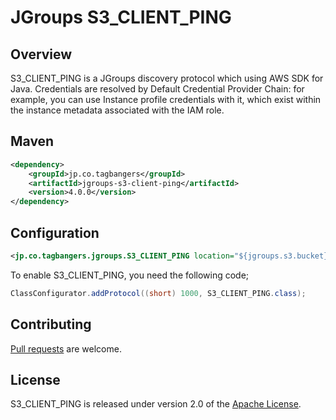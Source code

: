 # JGroups S3_CLIENT_PING

## Overview

S3_CLIENT_PING is a JGroups discovery protocol which using AWS SDK for Java.
Credentials are resolved by Default Credential Provider Chain: for example, you can use Instance profile credentials with it, which exist within the instance metadata associated with the IAM role.

## Maven

```xml
<dependency>
	<groupId>jp.co.tagbangers</groupId>
	<artifactId>jgroups-s3-client-ping</artifactId>
	<version>4.0.0</version>
</dependency>
```

## Configuration

```xml
<jp.co.tagbangers.jgroups.S3_CLIENT_PING location="${jgroups.s3.bucket}" />
```

To enable S3_CLIENT_PING, you need the following code;

```java
ClassConfigurator.addProtocol((short) 1000, S3_CLIENT_PING.class);
```

## Contributing

[Pull requests] are welcome.

## License

S3_CLIENT_PING is released under version 2.0 of the [Apache License].


[Pull requests]: http://help.github.com/send-pull-requests
[Apache License]: http://www.apache.org/licenses/LICENSE-2.0

